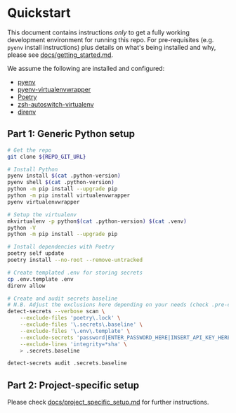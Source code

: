 # Quickstart

This document contains instructions _only_ to get a fully working development environment for
running this repo. For pre-requisites (e.g. `pyenv` install instructions) plus details on what's
being installed and why, please see [docs/getting_started.md](docs/getting_started.md).

We assume the following are installed and configured:
  - [pyenv](https://github.com/pyenv/pyenv)
  - [pyenv-virtualenvwrapper](https://github.com/pyenv/pyenv-virtualenvwrapper)
  - [Poetry](https://python-poetry.org/docs/)
  - [zsh-autoswitch-virtualenv](https://github.com/MichaelAquilina/zsh-autoswitch-virtualenv)
  - [direnv](https://direnv.net/)


## Part 1: Generic Python setup

```sh
# Get the repo
git clone ${REPO_GIT_URL}

# Install Python
pyenv install $(cat .python-version)
pyenv shell $(cat .python-version)
python -m pip install --upgrade pip
python -m pip install virtualenvwrapper
pyenv virtualenvwrapper

# Setup the virtualenv
mkvirtualenv -p python$(cat .python-version) $(cat .venv)
python -V
python -m pip install --upgrade pip

# Install dependencies with Poetry
poetry self update
poetry install --no-root --remove-untracked

# Create templated .env for storing secrets
cp .env.template .env
direnv allow

# Create and audit secrets baseline
# N.B. Adjust the exclusions here depending on your needs (check .pre-commit-config.yaml)
detect-secrets --verbose scan \
    --exclude-files 'poetry\.lock' \
    --exclude-files '\.secrets\.baseline' \
    --exclude-files '\.env\.template' \
    --exclude-secrets 'password|ENTER_PASSWORD_HERE|INSERT_API_KEY_HERE' \
    --exclude-lines 'integrity=*sha' \
    > .secrets.baseline

detect-secrets audit .secrets.baseline
```


## Part 2: Project-specific setup

Please check [docs/project_specific_setup.md](docs/project_specific_setup.md) for further instructions.
